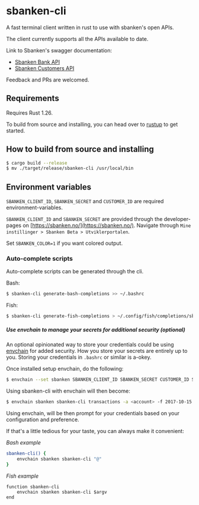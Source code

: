 # sbanken-cli

A fast terminal client written in rust to use with sbanken's open APIs.

The client currently supports all the APIs available to date.

Link to Sbanken's swagger documentation:
- [Sbanken Bank API](https://api.sbanken.no/Bank/swagger/)
- [Sbanken Customers API](https://api.sbanken.no/Customers/swagger/)

Feedback and PRs are welcomed.

## Requirements
Requires Rust 1.26.

To build from source and installing, you can head over to [rustup](https://rustup.rs/) to get started.

## How to build from source and installing

```bash
$ cargo build --release
$ mv ./target/release/sbanken-cli /usr/local/bin
```

## Environment variables
`SBANKEN_CLIENT_ID`, `SBANKEN_SECRET` and `CUSTOMER_ID` are required environment-variables.

`SBANKEN_CLIENT_ID` and `SBANKEN_SECRET` are provided through the developer-pages on [https://sbanken.no/](https://sbanken.no/).
Navigate through `Mine instillinger > Sbanken Beta > Utviklerportalen`.

Set `SBANKEN_COLOR=1` if you want colored output.

### Auto-complete scripts

Auto-complete scripts can be generated through the cli.

Bash:
```bash
$ sbanken-cli generate-bash-completions >> ~/.bashrc
```
Fish:
```bash
$ sbanken-cli generate-fish-completions > ~/.config/fish/completions/sbanken-cli.fish
```

##### Use envchain to manage your secrets for additional security (optional)
An optional opinionated way to store your credentials could be using [envchain](https://github.com/sorah/envchain)
for added security. How you store your secrets are entirely up to you. Storing your credentials in `.bashrc` or similar is a-okey.

Once installed setup envchain, do the following:

```bash
$ envchain --set sbanken SBANKEN_CLIENT_ID SBANKEN_SECRET CUSTOMER_ID SBANKEN_COLOR
```
Using sbanken-cli with envchain will then become:
```bash
$ envchain sbanken sbanken-cli transactions -a <account> -f 2017-10-15 -t 2017-10-20 -l 30
```
Using envchain, will be then prompt for your credentials based on your configuration and preference.

If that's a little tedious for your taste, you can always make it convenient:

_Bash example_
```bash
sbanken-cli() {
    envchain sbanken sbanken-cli "@"
}
```

_Fish example_
```fish
function sbanken-cli
    envchain sbanken sbanken-cli $argv
end
```
